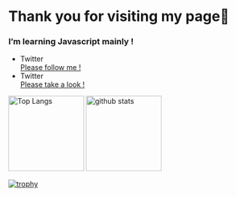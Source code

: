 # Thank you for visiting my page🌱
### I’m learning Javascript mainly !

- Twitter<br>
[Please follow me !](https://twitter.com/hiro99000203)
- Twitter<br>
[Please take a look !](https://zenn.dev/hiro_xre)

<p align="left"> 
  <img alt="Top Langs" height="150px" src="https://github-readme-stats.vercel.app/api/top-langs/?username=xrealizex&layout=compact&count_private=true&show_icons=true&theme=synthwave" />
  <img alt="github stats" height="150px" src="https://github-readme-stats.vercel.app/api?username=xrealizex&count_private=true&show_icons=true&show_icons=true&theme=synthwave" />
</p>

[![trophy](https://github-profile-trophy.vercel.app/?username=xrealizex&theme=synthwave&column=7
)](https://github.com/ryo-ma/github-profile-trophy)
